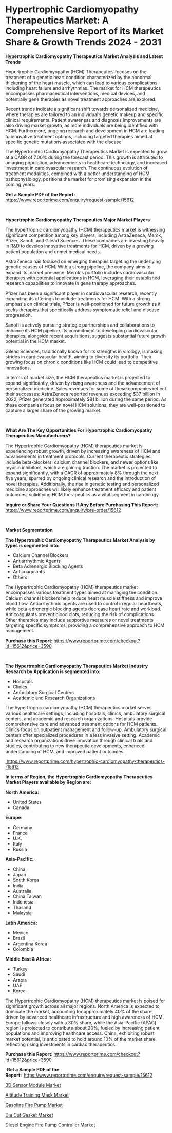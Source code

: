 <p><h1>Hypertrophic Cardiomyopathy Therapeutics Market: A Comprehensive Report of its Market Share & Growth Trends 2024 - 2031</h1></p><p><strong>Hypertrophic Cardiomyopathy Therapeutics Market Analysis and Latest Trends</strong></p>
<p><p>Hypertrophic Cardiomyopathy (HCM) Therapeutics focuses on the treatment of a genetic heart condition characterized by the abnormal thickening of the heart muscle, which can lead to various complications including heart failure and arrhythmias. The market for HCM therapeutics encompasses pharmaceutical interventions, medical devices, and potentially gene therapies as novel treatment approaches are explored. </p><p>Recent trends indicate a significant shift towards personalized medicine, where therapies are tailored to an individual’s genetic makeup and specific clinical requirements. Patient awareness and diagnosis improvements are also driving market growth, as more individuals are being identified with HCM. Furthermore, ongoing research and development in HCM are leading to innovative treatment options, including targeted therapies aimed at specific genetic mutations associated with the disease.</p><p>The Hypertrophic Cardiomyopathy Therapeutics Market is expected to grow at a CAGR of 7.00% during the forecast period. This growth is attributed to an aging population, advancements in healthcare technology, and increased investment in cardiovascular research. The continuous evolution of treatment modalities, combined with a better understanding of HCM pathophysiology, positions the market for promising expansion in the coming years.</p></p>
<p><strong>Get a Sample PDF of the Report:&nbsp;</strong> <a href="https://www.reportprime.com/enquiry/request-sample/15612?utm_campaign=1102&utm_medium=2&utm_source=Github&utm_content=ia&utm_term=30112024&utm_id=hypertrophic-cardiomyopathy-therapeutics">https://www.reportprime.com/enquiry/request-sample/15612</a></p>
<p>&nbsp;</p>
<p><strong>Hypertrophic Cardiomyopathy Therapeutics Major Market Players</strong></p>
<p><p>The hypertrophic cardiomyopathy (HCM) therapeutics market is witnessing significant competition among key players, including AstraZeneca, Merck, Pfizer, Sanofi, and Gilead Sciences. These companies are investing heavily in R&D to develop innovative treatments for HCM, driven by a growing patient population and unmet medical needs.</p><p>AstraZeneca has focused on emerging therapies targeting the underlying genetic causes of HCM. With a strong pipeline, the company aims to expand its market presence. Merck's portfolio includes cardiovascular therapies with potential applications in HCM, leveraging their established research capabilities to innovate in gene therapy approaches.</p><p>Pfizer has been a significant player in cardiovascular research, recently expanding its offerings to include treatments for HCM. With a strong emphasis on clinical trials, Pfizer is well-positioned for future growth as it seeks therapies that specifically address symptomatic relief and disease progression.</p><p>Sanofi is actively pursuing strategic partnerships and collaborations to enhance its HCM pipeline. Its commitment to developing cardiovascular therapies, alongside recent acquisitions, suggests substantial future growth potential in the HCM market.</p><p>Gilead Sciences, traditionally known for its strengths in virology, is making strides in cardiovascular health, aiming to diversify its portfolio. Their growing focus on chronic conditions like HCM could lead to competitive innovations.</p><p>In terms of market size, the HCM therapeutics market is projected to expand significantly, driven by rising awareness and the advancement of personalized medicine. Sales revenues for some of these companies reflect their successes: AstraZeneca reported revenues exceeding $37 billion in 2022; Pfizer generated approximately $81 billion during the same period. As these companies focus on novel HCM solutions, they are well-positioned to capture a larger share of the growing market.</p></p>
<p>&nbsp;</p>
<p><strong>What Are The Key Opportunities For Hypertrophic Cardiomyopathy Therapeutics Manufacturers?</strong></p>
<p><p>The Hypertrophic Cardiomyopathy (HCM) therapeutics market is experiencing robust growth, driven by increasing awareness of HCM and advancements in treatment protocols. Current therapeutic strategies include beta-blockers, calcium channel blockers, and newer options like myosin inhibitors, which are gaining traction. The market is projected to expand significantly, with a CAGR of approximately 8% through the next five years, spurred by ongoing clinical research and the introduction of novel therapies. Additionally, the rise in genetic testing and personalized medicine approaches will likely enhance treatment efficacy and patient outcomes, solidifying HCM therapeutics as a vital segment in cardiology.</p></p>
<p><strong>Inquire or Share Your Questions If Any Before Purchasing This Report:</strong> <a href="https://www.reportprime.com/enquiry/pre-order/15612?utm_campaign=1102&utm_medium=2&utm_source=Github&utm_content=ia&utm_term=30112024&utm_id=hypertrophic-cardiomyopathy-therapeutics">https://www.reportprime.com/enquiry/pre-order/15612</a></p>
<p>&nbsp;</p>
<p><strong>Market Segmentation</strong></p>
<p><strong>The Hypertrophic Cardiomyopathy Therapeutics Market Analysis by types is segmented into:</strong></p>
<p><ul><li>Calcium Channel Blockers</li><li>Antiarrhythmic Agents</li><li>Beta Adrenergic Blocking Agents</li><li>Anticoagulants</li><li>Others</li></ul></p>
<p><p>The Hypertrophic Cardiomyopathy (HCM) therapeutics market encompasses various treatment types aimed at managing the condition. Calcium channel blockers help reduce heart muscle stiffness and improve blood flow. Antiarrhythmic agents are used to control irregular heartbeats, while beta-adrenergic blocking agents decrease heart rate and workload. Anticoagulants prevent blood clots, reducing the risk of complications. Other therapies may include supportive measures or novel treatments targeting specific symptoms, providing a comprehensive approach to HCM management.</p></p>
<p><strong>Purchase this Report:&nbsp;</strong><a href="https://www.reportprime.com/checkout?id=15612&price=3590&utm_campaign=1102&utm_medium=2&utm_source=Github&utm_content=ia&utm_term=30112024&utm_id=hypertrophic-cardiomyopathy-therapeutics">https://www.reportprime.com/checkout?id=15612&price=3590</a></p>
<p>&nbsp;</p>
<p><strong>The Hypertrophic Cardiomyopathy Therapeutics Market Industry Research by Application is segmented into:</strong></p>
<p><ul><li>Hospitals</li><li>Clinics</li><li>Ambulatory Surgical Centers</li><li>Academic and Research Organizations</li></ul></p>
<p><p>The hypertrophic cardiomyopathy (HCM) therapeutics market serves various healthcare settings, including hospitals, clinics, ambulatory surgical centers, and academic and research organizations. Hospitals provide comprehensive care and advanced treatment options for HCM patients. Clinics focus on outpatient management and follow-up. Ambulatory surgical centers offer specialized procedures in a less invasive setting. Academic and research organizations drive innovation through clinical trials and studies, contributing to new therapeutic developments, enhanced understanding of HCM, and improved patient outcomes.</p></p>
<p><a href="https://www.reportprime.com/hypertrophic-cardiomyopathy-therapeutics-r15612?utm_campaign=1102&utm_medium=2&utm_source=Github&utm_content=ia&utm_term=30112024&utm_id=hypertrophic-cardiomyopathy-therapeutics">&nbsp;https://www.reportprime.com/hypertrophic-cardiomyopathy-therapeutics-r15612</a></p>
<p><strong>In terms of Region, the Hypertrophic Cardiomyopathy Therapeutics Market Players available by Region are:</strong></p>
<p>
    <p> <strong> North America: </strong>
        <ul>
            <li>United States</li>
            <li>Canada</li>
        </ul>
        </p> 
    <p> <strong> Europe: </strong>
        <ul>
            <li>Germany</li>
            <li>France</li>
            <li>U.K.</li>
            <li>Italy</li>
            <li>Russia</li>
        </ul>
        </p> 
    <p> <strong> Asia-Pacific: </strong>
        <ul>
            <li>China</li>
            <li>Japan</li>
            <li>South Korea</li>
            <li>India</li>
            <li>Australia</li>
            <li>China Taiwan</li>
            <li>Indonesia</li>
            <li>Thailand</li>
            <li>Malaysia</li>
        </ul>
        </p> 
    <p> <strong> Latin America: </strong>
        <ul>
            <li>Mexico</li>
            <li>Brazil</li>
            <li>Argentina Korea</li>
            <li>Colombia</li>
        </ul>
        </p> 
    <p> <strong> Middle East & Africa: </strong>
        <ul>
            <li>Turkey</li>
            <li>Saudi</li>
            <li>Arabia</li>
            <li>UAE</li>
            <li>Korea</li>
        </ul>
    </p>
    </p>
<p><p>The Hypertrophic Cardiomyopathy (HCM) therapeutics market is poised for significant growth across all major regions. North America is expected to dominate the market, accounting for approximately 40% of the share, driven by advanced healthcare infrastructure and high awareness of HCM. Europe follows closely with a 30% share, while the Asia-Pacific (APAC) region is projected to contribute about 20%, fueled by increasing patient populations and improving healthcare access. China, exhibiting robust market potential, is anticipated to hold around 10% of the market share, reflecting rising investments in cardiac therapeutics.</p></p>
<p><strong>Purchase this Report: </strong><a href="https://www.reportprime.com/checkout?id=15612&price=3590&utm_campaign=1102&utm_medium=2&utm_source=Github&utm_content=ia&utm_term=30112024&utm_id=hypertrophic-cardiomyopathy-therapeutics">https://www.reportprime.com/checkout?id=15612&price=3590</a></p>
<p>&nbsp;<strong>Get a Sample PDF of the Report:&nbsp;&nbsp;</strong><a href="https://www.reportprime.com/enquiry/request-sample/15612?utm_campaign=1102&utm_medium=2&utm_source=Github&utm_content=ia&utm_term=30112024&utm_id=hypertrophic-cardiomyopathy-therapeutics">https://www.reportprime.com/enquiry/request-sample/15612</a></p>
<p><strong></strong></p>
<p><p><a href="https://issuu.com/reportprime-2/docs/3d-sensor-module-market-size-2030.pptx?utm_campaign=1102&utm_medium=2&utm_source=Github&utm_content=ia&utm_term=30112024&utm_id=hypertrophic-cardiomyopathy-therapeutics">3D Sensor Module Market</a></p><p><a href="https://issuu.com/reportprime-2/docs/altitude-training-mask-market-size-2030.pptx?utm_campaign=1102&utm_medium=2&utm_source=Github&utm_content=ia&utm_term=30112024&utm_id=hypertrophic-cardiomyopathy-therapeutics">Altitude Training Mask Market</a></p><p><a href="https://www.linkedin.com/pulse/gasoline-fire-pump-market-size-growing-cagr-143-detailed-insights-upi6c?utm_campaign=1102&utm_medium=2&utm_source=Github&utm_content=ia&utm_term=30112024&utm_id=hypertrophic-cardiomyopathy-therapeutics">Gasoline Fire Pump Market</a></p><p><a href="https://www.linkedin.com/pulse/market-growth-revenue-projections-die-cut-gasket-industry-141-ovowc?utm_campaign=1102&utm_medium=2&utm_source=Github&utm_content=ia&utm_term=30112024&utm_id=hypertrophic-cardiomyopathy-therapeutics">Die Cut Gasket Market</a></p><p><a href="https://www.linkedin.com/pulse/diesel-engine-fire-pump-controller-market-matrix-applications-khuhc?utm_campaign=1102&utm_medium=2&utm_source=Github&utm_content=ia&utm_term=30112024&utm_id=hypertrophic-cardiomyopathy-therapeutics">Diesel Engine Fire Pump Controller Market</a></p></p>